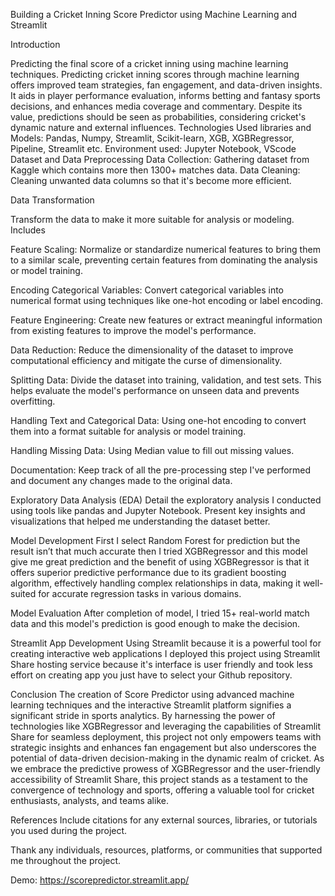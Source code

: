 Building a Cricket Inning Score Predictor using Machine Learning and Streamlit 

Introduction

Predicting the final score of a cricket inning using machine learning techniques. Predicting cricket inning scores through machine learning offers improved team strategies, fan engagement, and data-driven insights. It aids in player performance evaluation, informs betting and fantasy sports decisions, and enhances media coverage and commentary. Despite its value, predictions should be seen as probabilities, considering cricket's dynamic nature and external influences. Technologies Used libraries and Models: Pandas, Numpy, Streamlit, Scikit-learn, XGB, XGBRegressor, Pipeline, Streamlit etc. Environment used: Jupyter Notebook, VScode Dataset and Data Preprocessing Data Collection: Gathering dataset from Kaggle which contains more then 1300+ matches data. Data Cleaning: Cleaning unwanted data columns so that it's become more efficient.

Data Transformation

Transform the data to make it more suitable for analysis or modeling. Includes

Feature Scaling: Normalize or standardize numerical features to bring them to a similar scale, preventing certain features from dominating the analysis or model training.

Encoding Categorical Variables: Convert categorical variables into numerical format using techniques like one-hot encoding or label encoding. 

Feature Engineering: Create new features or extract meaningful information from existing features to improve the model's performance. 

Data Reduction: Reduce the dimensionality of the dataset to improve computational efficiency and mitigate the curse of dimensionality.

Splitting Data: Divide the dataset into training, validation, and test sets. This helps evaluate the model's performance on unseen data and prevents overfitting.

Handling Text and Categorical Data: Using one-hot encoding to convert them into a format suitable for analysis or model training.

Handling Missing Data: Using Median value to fill out missing values.

Documentation: Keep track of all the pre-processing step I've performed and document any changes made to the original data.


Exploratory Data Analysis (EDA) 
Detail the exploratory analysis I conducted using tools like pandas and Jupyter Notebook. Present key insights and visualizations that helped me understanding the dataset better. 


Model Development
 First I select Random Forest for prediction but the result isn’t that much accurate then I tried XGBRegressor and this model give me great prediction and the benefit of using XGBRegressor is that it offers superior predictive performance due to its gradient boosting algorithm, effectively handling complex relationships in data, making it well-suited for accurate regression tasks in various domains.


Model Evaluation
 After completion of model, I tried 15+ real-world match data and this model's prediction is good enough to make the decision. 


Streamlit App Development
 Using Streamlit because it is a powerful tool for creating interactive web applications  I deployed this project using Streamlit Share hosting service because it's interface is user friendly and took less effort on creating app you just have to select your Github repository. 


Conclusion
 The creation of Score Predictor using advanced machine learning techniques and the interactive Streamlit platform signifies a significant stride in sports analytics. By harnessing the power of technologies like XGBRegressor and leveraging the capabilities of Streamlit Share for seamless deployment, this project not only empowers teams with strategic insights and enhances fan engagement but also underscores the potential of data-driven decision-making in the dynamic realm of cricket. As we embrace the predictive prowess of XGBRegressor and the user-friendly accessibility of Streamlit Share, this project stands as a testament to the convergence of technology and sports, offering a valuable tool for cricket enthusiasts, analysts, and teams alike.


References 
Include citations for any external sources, libraries, or tutorials you used during the project.



Thank any individuals, resources, platforms, or communities that supported me throughout the project.

Demo: https://scorepredictor.streamlit.app/

